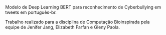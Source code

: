 Modelo de Deep Learning BERT para reconhecimento de Cyberbullying em tweets em português-br.

Trabalho realizado para a disciplina de Computação Bioinspirada pela equipe de Jenifer Jang, Elizabeth Farfan e Gleny Paola.
